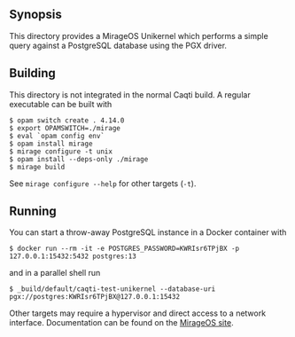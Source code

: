 ## Synopsis

This directory provides a MirageOS Unikernel which performs a simple query
against a PostgreSQL database using the PGX driver.

## Building

This directory is not integrated in the normal Caqti build.  A regular
executable can be built with
```console
$ opam switch create . 4.14.0
$ export OPAMSWITCH=./mirage
$ eval `opam config env`
$ opam install mirage
$ mirage configure -t unix
$ opam install --deps-only ./mirage
$ mirage build
```
See `mirage configure --help` for other targets (`-t`).

## Running

You can start a throw-away PostgreSQL instance in a Docker container with
```console
$ docker run --rm -it -e POSTGRES_PASSWORD=KWRIsr6TPjBX -p 127.0.0.1:15432:5432 postgres:13
```
and in a parallel shell run
```console
$ _build/default/caqti-test-unikernel --database-uri pgx://postgres:KWRIsr6TPjBX@127.0.0.1:15432
```
Other targets may require a hypervisor and direct access to a network
interface.  Documentation can be found on the [MirageOS
site](https://mirage.io/).
